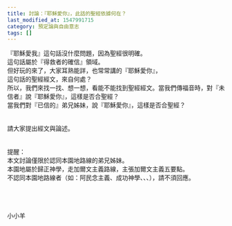 ```yaml
---
title: 討論：『耶穌愛你』，此話的聖經依據何在？
last_modified_at: 1547991715
category: 預定論與自由意志
tags: []
---
```


『耶穌愛我』這句話沒什麼問題，因為聖經很明確。<br>這句話屬於『得救者的確信』領域。<br>但好玩的來了，大家耳熟能詳，也常常講的『耶穌愛你』，<br>這句話的聖經經文，來自何處？<br>所以，我們來找一找、想一想，看能不能找到聖經經文。<!--more-->當我們傳福音時，對『未信者』說『耶穌愛你』，這樣是否合聖經？<br>當我們對『已信的』弟兄姊妹，說『耶穌愛你』，這樣是否合聖經？<br><br><br>請大家提出經文與論述。<br><br><br>提醒：<br>本文討論僅限於認同本園地路線的弟兄姊妹。<br>本園地屬於歸正神學，走加爾文主義路線，主張加爾文主義五要點。<br>不認同本園地路線者（如：阿民念主義、成功神學、、、），請不須回應。<br><br><br><br><br>小小羊<br><br>
